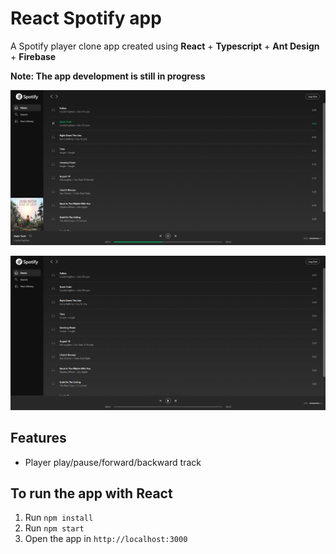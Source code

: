 # React Spotify app

A Spotify player clone app created using **React** + **Typescript**  + **Ant Design** + **Firebase**

**Note: The app development is still in progress**

![](src/images/react-spotify-1.PNG)

![](src/images/react-spotify-2.PNG)

## Features

- Player play/pause/forward/backward track

## To run the app with React

1. Run `npm install`
2. Run `npm start`
3. Open the app in `http://localhost:3000`

